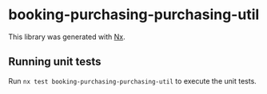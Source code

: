 # booking-purchasing-purchasing-util

This library was generated with [Nx](https://nx.dev).

## Running unit tests

Run `nx test booking-purchasing-purchasing-util` to execute the unit tests.

